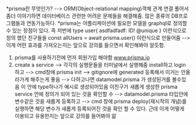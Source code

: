 *prisma란 무엇인가? --> ORM(Object-relational mapping)객체 관계 연결 
                        풀어서 좀더 이야기하면 데이터베이스 관련한 어려운 문제들을 해결해줌.
                        많은 종류의 DB프로그램들과 연동가능하다. 
*prisma는 어플리케이션에 필요한 모델을 graphql로 정의할 수 있는 장점이 있다.
즉 저번에 type user{
    asdfadfadf: ID! @unique
}   이런식으로 정의 했던 친구들을
const allUsers = await prisma.user() 이런식으로 만들어줌  --> 이게 어떤 효과를 가져오는지는 앞으로
강의를 들으면서 확인해봐야 알듯함.

1. prisma를 사용하기전에 먼저 회원가입 해야함  www.prisma.io
2. create a service --> 각각의 실행문들을 터미널에서 실행해줌 install하고 login 하고 --> 
   cmd창에 prisma init --> gitignore에 generated 등록해서 이거는 안올라가게 해주는게 좋음
   --> 다하고나면 datamodel.prisma 가 생성된거를 볼수있음 이 안에 type하나가 예시로 생성되어있음
   이친구가 새롭게 생성한 prisma service 안에 정의가 되어 있는 것을 확인할 수 
   --> datamodel.prisma 타입안에 변수같은 것을 새롭게 등록하고 --> cmd 창에 prisma deploy(재시작의 개념)를 실행하면 해당 변수가 새롭게 등록되어진 것을 확인 할 수 있다. 근데 이게 어떻게 이용되고 유용한지는 앞으로 강의를 들어봐야 앎